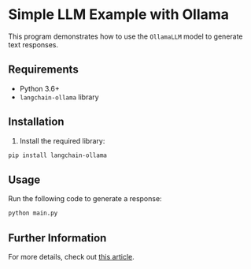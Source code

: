 # Simple LLM Example with Ollama

This program demonstrates how to use the `OllamaLLM` model to generate text responses.

## Requirements

- Python 3.6+
- `langchain-ollama` library

## Installation

1. Install the required library:
```bash
pip install langchain-ollama
```

## Usage
Run the following code to generate a response:

```python
python main.py
```

## Further Information
For more details, check out [this article](https://medium.com/@omargohan/running-llms-locally-with-ollama-b87b087e70e6).
